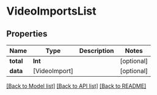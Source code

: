 # VideoImportsList

## Properties
Name | Type | Description | Notes
------------ | ------------- | ------------- | -------------
**total** | **Int** |  | [optional] 
**data** | [VideoImport] |  | [optional] 

[[Back to Model list]](../README.md#documentation-for-models) [[Back to API list]](../README.md#documentation-for-api-endpoints) [[Back to README]](../README.md)


